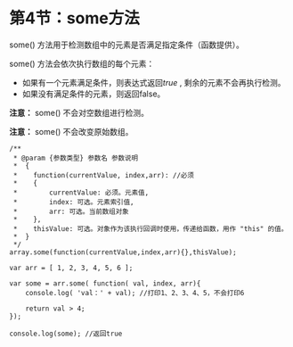 # 第4节：some方法

some() 方法用于检测数组中的元素是否满足指定条件（函数提供）。

some() 方法会依次执行数组的每个元素：

- 如果有一个元素满足条件，则表达式返回*true* , 剩余的元素不会再执行检测。
- 如果没有满足条件的元素，则返回false。

**注意：** some() 不会对空数组进行检测。

**注意：** some() 不会改变原始数组。

```
/**
 * @param {参数类型} 参数名 参数说明
 *  {
 *    function(currentValue, index,arr): //必须
 *    {
 *        currentValue: 必须。元素值,
 *        index: 可选。元素索引值,
 *        arr: 可选。当前数组对象
 *    },
 *    thisValue: 可选。对象作为该执行回调时使用，传递给函数，用作 "this" 的值。
 *  }
 */
array.some(function(currentValue,index,arr){},thisValue);
```



```
var arr = [ 1, 2, 3, 4, 5, 6 ]; 

var some = arr.some( function( val, index, arr){
    console.log( 'val：' + val); //打印1、2、3、4、5，不会打印6

    return val > 4; 
}); 

console.log(some); //返回true
```

